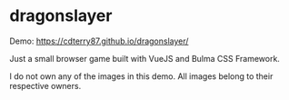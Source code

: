 # dragonslayer

Demo: https://cdterry87.github.io/dragonslayer/

Just a small browser game built with VueJS and Bulma CSS Framework. 

I do not own any of the images in this demo.  All images belong to their respective owners.
